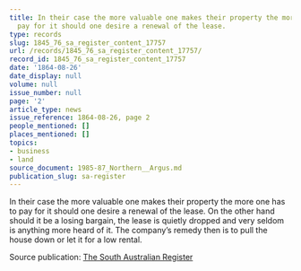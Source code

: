 ```yaml
---
title: In their case the more valuable one makes their property the more one has to
  pay for it should one desire a renewal of the lease.
type: records
slug: 1845_76_sa_register_content_17757
url: /records/1845_76_sa_register_content_17757/
record_id: 1845_76_sa_register_content_17757
date: '1864-08-26'
date_display: null
volume: null
issue_number: null
page: '2'
article_type: news
issue_reference: 1864-08-26, page 2
people_mentioned: []
places_mentioned: []
topics:
- business
- land
source_document: 1985-87_Northern__Argus.md
publication_slug: sa-register
---
```


In their case the more valuable one makes their property the more one has to pay for it should one desire a renewal of the lease.  On the other hand should it be a losing bargain, the lease is quietly dropped and very seldom is anything more heard of it.  The company’s remedy then is to pull the house down or let it for a low rental.

Source publication: [The South Australian Register](/publications/sa-register/)
